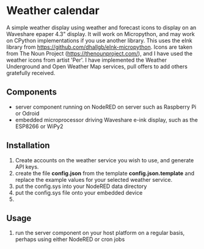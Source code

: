 # Weather calendar

A simple weather display using weather and forecast icons to display on an Waveshare epaper 4.3" display. It will work on Micropython, and may work on CPython implementations if you use another library. This uses the eInk library from https://github.com/dhallgb/eInk-micropython. Icons are taken from The Noun Project (https://thenounproject.com/), and I have used the weather icons from artist 'Per'. I have implemented the Weather Underground and Open Weather Map services, pull offers to add others gratefully received.

## Components
* server component running on NodeRED on server such as Raspberry Pi or Odroid
* embedded microprocessor driving Waveshare e-ink display, such as the ESP8266 or WiPy2

## Installation
1. Create accounts on the weather service you wish to use, and generate API keys.
1. create the file __config.json__ from the template __config.json.template__ and replace the example values for your selected weather service. 
1. put the config.sys into your NodeRED data directory
1. put the config.sys file onto your embedded device
1. 

## Usage
1. run the server component on your host platform on a regular basis, perhaps using either NodeRED or cron jobs

